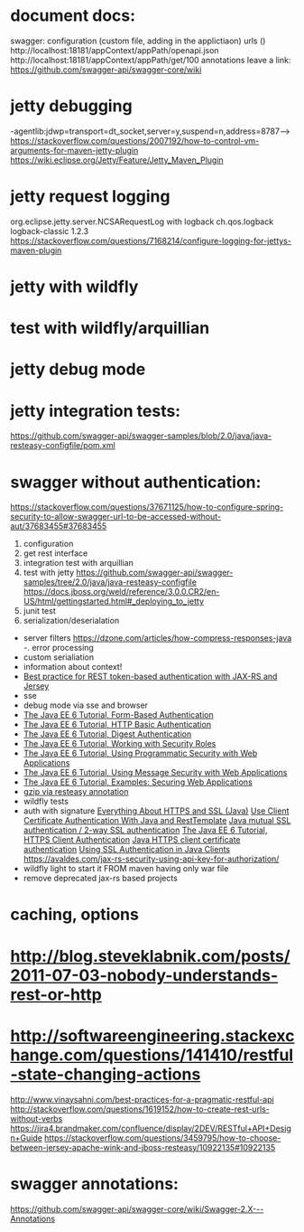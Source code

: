 # document docs:
swagger:
configuration (custom file, adding in the applictiaon)
urls ()
http://localhost:18181/appContext/appPath/openapi.json
http://localhost:18181/appContext/appPath/get/100
annotations
leave a link:
https://github.com/swagger-api/swagger-core/wiki

# jetty debugging
<jvmArgs>-agentlib:jdwp=transport=dt_socket,server=y,suspend=n,address=8787</jvmArgs>-->
https://stackoverflow.com/questions/2007192/how-to-control-vm-arguments-for-maven-jetty-plugin
https://wiki.eclipse.org/Jetty/Feature/Jetty_Maven_Plugin
# jetty request logging
<requestLog>org.eclipse.jetty.server.NCSARequestLog</requestLog>
with logback
            <dependency>
              <groupId>ch.qos.logback</groupId>
              <artifactId>logback-classic</artifactId>
              <version>1.2.3</version>
            </dependency>
https://stackoverflow.com/questions/7168214/configure-logging-for-jettys-maven-plugin
# jetty with wildfly
# test with wildfly/arquillian
# jetty debug mode
# jetty integration tests:
https://github.com/swagger-api/swagger-samples/blob/2.0/java/java-resteasy-configfile/pom.xml
# swagger without authentication:
https://stackoverflow.com/questions/37671125/how-to-configure-spring-security-to-allow-swagger-url-to-be-accessed-without-aut/37683455#37683455


1. configuration
2. get rest interface
3. integration test with arquillian
4. test with jetty
https://github.com/swagger-api/swagger-samples/tree/2.0/java/java-resteasy-configfile
https://docs.jboss.org/weld/reference/3.0.0.CR2/en-US/html/gettingstarted.html#_deploying_to_jetty
4. junit test
5. serialization/deserialation
- server filters
  https://dzone.com/articles/how-compress-responses-java
-. error processing
- custom serialiation
- information about context!
- [Best practice for REST token-based authentication with JAX-RS and Jersey](https://stackoverflow.com/questions/26777083/best-practice-for-rest-token-based-authentication-with-jax-rs-and-jersey)
- sse
- debug mode via sse and browser
- [The Java EE 6 Tutorial, Form-Based Authentication](https://docs.oracle.com/cd/E19226-01/820-7627/bncbq/index.html)
- [The Java EE 6 Tutorial, HTTP Basic Authentication](https://docs.oracle.com/cd/E19226-01/820-7627/bncbo/index.html)
- [The Java EE 6 Tutorial, Digest Authentication](https://docs.oracle.com/cd/E19226-01/820-7627/bncbw/index.html)
- [The Java EE 6 Tutorial, Working with Security Roles](https://docs.oracle.com/cd/E19226-01/820-7627/bncav/index.html)
- [The Java EE 6 Tutorial, Using Programmatic Security with Web Applications](https://docs.oracle.com/cd/E19226-01/820-7627/gjiie/index.html)
- [The Java EE 6 Tutorial, Using Message Security with Web Applications](https://docs.oracle.com/cd/E19226-01/820-7627/gjiou/index.html)
- [The Java EE 6 Tutorial, Examples: Securing Web Applications](https://docs.oracle.com/cd/E19226-01/820-7627/bncbx/index.html)
- [gzip via resteasy annotation](https://docs.jboss.org/resteasy/docs/2.0.0.GA/userguide/html/gzip.html)
- wildfly tests
- auth with signature
  [Everything About HTTPS and SSL (Java)](https://dzone.com/articles/ssl-in-java)
  [Use Client Certificate Authentication With Java and RestTemplate](https://dzone.com/articles/use-client-certificate-authentication-with-java-an)
  [Java mutual SSL authentication / 2-way SSL authentication](https://www.naschenweng.info/2018/02/01/java-mutual-ssl-authentication-2-way-ssl-authentication/)
  [The Java EE 6 Tutorial, HTTPS Client Authentication](https://docs.oracle.com/cd/E19226-01/820-7627/bncbs/index.html)
  [Java HTTPS client certificate authentication](https://stackoverflow.com/questions/1666052/java-https-client-certificate-authentication)
  [Using SSL Authentication in Java Clients](https://docs.oracle.com/cd/E13222_01/wls/docs103/security/SSL_client.html)
  https://avaldes.com/jax-rs-security-using-api-key-for-authorization/
- wildfly light to start it FROM maven having only war file
- remove deprecated jax-rs based projects  
# caching, options
# http://blog.steveklabnik.com/posts/2011-07-03-nobody-understands-rest-or-http
# http://softwareengineering.stackexchange.com/questions/141410/restful-state-changing-actions
http://www.vinaysahni.com/best-practices-for-a-pragmatic-restful-api
http://stackoverflow.com/questions/1619152/how-to-create-rest-urls-without-verbs
https://jira4.brandmaker.com/confluence/display/2DEV/RESTful+API+Design+Guide
https://stackoverflow.com/questions/3459795/how-to-choose-between-jersey-apache-wink-and-jboss-resteasy/10922135#10922135

# swagger annotations:
https://github.com/swagger-api/swagger-core/wiki/Swagger-2.X---Annotations
#